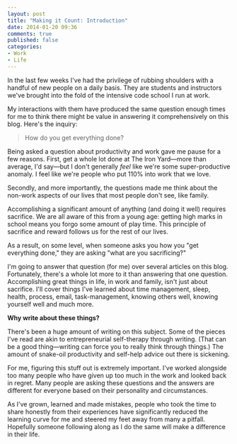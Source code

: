 ```yaml
---
layout: post
title: "Making it Count: Introduction"
date: 2014-01-20 09:36
comments: true
published: false
categories: 
- Work
- Life
---
```


In the last few weeks I've had the privilege of rubbing shoulders with a handful of new people on a daily basis. They are students and instructors we've brought into the fold of the intensive code school I run at work. 

My interactions with them have produced the same question enough times for me to think there might be value in answering it comprehensively on this blog. Here's the inquiry: 

> How do you get everything done?

Being asked a question about productivity and work gave me pause for a few reasons. First, get a whole lot done at The Iron Yard—more than average, I'd say—but I don't generally *feel* like we're some super-productive anomaly. I feel like we're people who put 110% into work that we love. 

Secondly, and more importantly, the questions made me think about the non-work aspects of our lives that most people don't see, like family. 

Accomplishing a significant amount of anything (and doing it well) requires sacrifice. We are all aware of this from a young age: getting high marks in school means you forgo some amount of play time. This principle of sacrifice and reward follows us for the rest of our lives. 

As a result, on some level, when someone asks you how you "get everything done," they are asking "what are you sacrificing?"

I'm going to answer that question (for me) over several articles on this blog. Fortunately, there's a whole lot more to it than answering that one question. Accomplishing great things in life, in work and family, isn't just about sacrifice. I'll cover things I've learned about time management, sleep, health, process, email, task-management, knowing others well, knowing yourself well and much more. 

**Why write about these things?**

There's been a huge amount of writing on this subject. Some of the pieces I've read are akin to entrepreneurial self-therapy through writing. (That can be a good thing—writing can force you to really think through things.) The amount of snake-oil productivity and self-help advice out there is sickening. 

For me, figuring this stuff out is extremely important. I've worked alongside too many people who have given up too much in the work and looked back in regret. Many people are asking these questions and the answers are different for everyone based on their personality and circumstances. 

As I've grown, learned and made mistakes, people who took the time to share honestly from their experiences have significantly reduced the learning curve for me and steered my feet away from many a pitfall. Hopefully someone following along as I do the same will make a difference in their life. 

